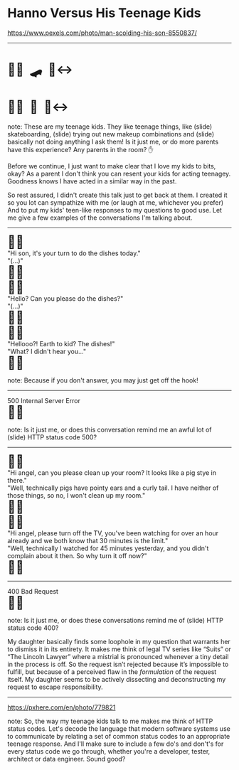 <!-- .slide: data-background="img/background/teen-not-listening.jpg" data-background-color="black" data-background-opacity="0.4" -->

# Hanno Versus His Teenage Kids <!-- .element class="stroke" -->

<https://www.pexels.com/photo/man-scolding-his-son-8550837/> <!-- .element: class="attribution" -->

---

<h1>👦🏼<span class="fragment" data-fragment-index="1">&nbsp;&nbsp;🛹</span><span class="fragment" data-fragment-index="3">&nbsp;&nbsp;🙂‍↔️</span></h1>
<h1>👧🏽<span class="fragment" data-fragment-index="2">&nbsp;&nbsp;💄</span><span class="fragment" data-fragment-index="3">&nbsp;&nbsp;🙂‍↔️</span></h1>

note:
These are my teenage kids.
They like teenage things, like (slide) skateboarding, (slide) trying out new makeup combinations and (slide) basically not doing anything I ask them!
Is it just me, or do more parents have this experience? Any parents in the room? ✋

Before we continue, I just want to make clear that I love my kids to bits, okay?
As a parent I don't think you can resent your kids for acting teenagey.
Goodness knows I have acted in a similar way in the past.

So rest assured, I didn't create this talk just to get back at them.
I created it so you lot can sympathize with me (or laugh at me, whichever you prefer)
And to put my kids' teen-like responses to my questions to good use.
Let me give a few examples of the conversations I'm talking about.

---

<div class="grid">
    <div class="header right-aligned fragment" data-fragment-index="1" style="font-size: 2em">👨🏼</div>
    <div class="span-3 left-aligned fragment" data-fragment-index="1">"Hi son, it's your turn to do the dishes today."</div>
    <div class="span-3 right-aligned fragment" data-fragment-index="2">"(...)"</div>
    <div class="header left-aligned fragment" data-fragment-index="2" style="font-size: 2em">👦🏼</div>
    <div class="header right-aligned fragment" data-fragment-index="3" style="font-size: 2em">👨🏼</div>
    <div class="span-3 left-aligned fragment" data-fragment-index="3">"Hello? Can you please do the dishes?"</div>
    <div class="span-3 right-aligned fragment" data-fragment-index="4">"(...)"</div>
    <div class="header left-aligned fragment" data-fragment-index="4" style="font-size: 2em">👦🏼</div>
    <div class="header right-aligned fragment" data-fragment-index="5" style="font-size: 2em">👨🏼</div>
    <div class="span-3 left-aligned fragment" data-fragment-index="5">"Hellooo?! Earth to kid? The dishes!"</div>
    <div class="span-3 right-aligned fragment" data-fragment-index="6">"What? I didn't hear you..."</div>
    <div class="header left-aligned fragment" data-fragment-index="6" style="font-size: 2em">👦🏼</div>
</div>

note:
Because if you don't answer, you may just get off the hook!

---

<div class="grid">
    <div class="span-3 right-aligned fragment" data-fragment-index="1"><span class="monospaced">500 Internal Server Error</span></div>
    <div class="header left-aligned fragment" data-fragment-index="1" style="font-size: 2em">👦🏼</div>
</div>

note:
Is it just me, or does this conversation remind me an awful lot of (slide) HTTP status code 500?

---

<div class="grid">
    <div class="header right-aligned fragment" data-fragment-index="1" style="font-size: 2em">👨🏼</div>
    <div class="span-3 left-aligned fragment" data-fragment-index="1">"Hi angel, can you please clean up your room? It looks like a pig stye in there."</div>
    <div class="span-3 right-aligned fragment" data-fragment-index="2">"Well, technically pigs have pointy ears and a curly tail. I have neither of those things, so no, I won't clean up my room."</div>
    <div class="header left-aligned fragment" data-fragment-index="2" style="font-size: 2em">👧🏽</div>
    <div class="header right-aligned fragment" data-fragment-index="3" style="font-size: 2em">👨🏼</div>
    <div class="span-3 left-aligned fragment" data-fragment-index="3">"Hi angel, please turn off the TV, you've been watching for over an hour already and we both know that 30 minutes is the limit."</div>
    <div class="span-3 right-aligned fragment" data-fragment-index="4">"Well, technically I watched for 45 minutes yesterday, and you didn't complain about it then. So why turn it off now?"</div>
    <div class="header left-aligned fragment" data-fragment-index="4" style="font-size: 2em">👧🏽</div>
</div>

---

<div class="grid">
    <div class="span-3 right-aligned fragment" data-fragment-index="1"><span class="monospaced">400 Bad Request</span></div>
    <div class="header left-aligned fragment" data-fragment-index="1" style="font-size: 2em">👧🏽</div>
</div>

note:
Is it just me, or does these conversations remind me of (slide) HTTP status code 400?

My daughter basically finds some loophole in my question that warrants her to dismiss it in its entirety.
It makes me think of legal TV series like “Suits” or “The Lincoln Lawyer” where a mistrial is pronounced whenever a tiny detail in the process is off.
So the request isn’t rejected because it’s impossible to fulfill, but because of a perceived flaw in the _formulation_ of the request itself. 
My daughter seems to be actively dissecting and deconstructing my request to escape responsibility.

---

<!-- .slide: data-background="img/background/network-cables.jpg" data-background-color="black" data-background-opacity="0.4" -->

<https://pxhere.com/en/photo/779821> <!-- .element: class="attribution" -->

note:
So, the way my teenage kids talk to me makes me think of HTTP status codes.
Let's decode the language that modern software systems use to communicate by relating a set of common status codes to an appropriate teenage response.
And I'll make sure to include a few do's and don't's for every status code we go through, whether you're a developer, tester, architect or data engineer.
Sound good?
